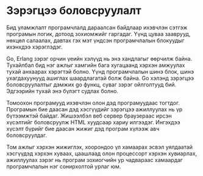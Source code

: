 # Зэрэгцээ боловсруулалт

Бид уламжлалт програмчлалд дараалсан байдлаар ихэвчлэн сэтгэж програмын логик, дотоод зохиомжийг гаргадаг. Үүнд цуваа зааврууд, нөхцөл салаалах, давтах гэх мэт үндсэн програмчлалын блокуудыг ихэнхдээ хэрэглэдэг.

Go, Erlang зэрэг орчин үеийн хэлүүд нь энэ хандлагыг өөрчилж байна. Тухайлбал бид нэг ажлыг хамгийн бага хугацаанд хэрхэн амжуулах тухай анхаарах хэрэгтэй болно. Үүнд програмчлалын шинэ блок, шинэ ухагдахуунууд ашиглах шаардлагатай болж байна. Go хэлэнд зэрэгцээ боловсруулалтыг дэмжих go функц, суваг зэрэг ойлголтууд бий. Эдгээрийн тухай энэ бүлэгт судлах болно.

Томоохон програмууд ихэвчлэн олон дэд програмуудаас тогтдог. Програмын бие даасан дэд хэсгүүдийг зэрэгцээ ажиллуулах нь үр бүтээмжтэй байдаг. Жишээлбэл веб сервер браузераас ирсэн хүсэлтийг боловсруулж HTML хуудсаар хариу илгээдэг. Ингэхдээ хүсэлт бүрийг бие даасан жижиг дэд програм хүлээж авч боловсруулдаг.

Том ажлыг хэрхэн жижиглэх, хоорондоо үл хамаарах эсвэл уялдаатай хэсгүүдэд хэрхэн хуваах, цаашлаад олон процессорт хэрхэн хувиарлах, ажиллуулах зэрэг нь програм зохиогчийн ур чадвараас хамаардаг програмчлалын нэг сонирхолтой урлаг юм.
